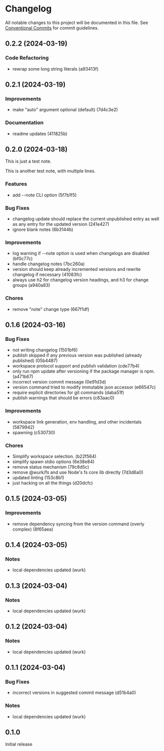 # Changelog

All notable changes to this project will be documented in this file.
See [Conventional Commits](https://conventionalcommits.org) for commit guidelines.

## 0.2.2 (2024-03-19)

### Code Refactoring

- rewrap some long string literals (a93413f)

## 0.2.1 (2024-03-19)

### Improvements

- make "auto" argument optional (default) (7d4c3e2)

### Documentation

- readme updates (411825b)

## 0.2.0 (2024-03-18)

This is just a test note.

This is another test note,
with multiple lines.

### Features

- add --note CLI option (5f7b1f5)

### Bug Fixes

- changelog update should replace the current unpublished entry as well as any entry for the updated version (241e427)
- ignore blank notes (6b3144b)

### Improvements

- log warning if --note option is used when changelogs are disabled (bf0c77c)
- handle changelog notes (7bc260a)
- version should keep already incremented versions and rewrite changelog if necessary (41083fc)
- always use h2 for changelog version headings, and h3 for change groups (a940a83)

### Chores

- remove "note" change type (667f1df)

## 0.1.6 (2024-03-16)

### Bug Fixes

- not writing changelog (1501bf6)
- publish skipped if any previous version was published (already published) (05b4487)
- workspace protocol support and publish validation (cde77b4)
- only run npm update after versioning if the package manager is npm. (a471b67)
- incorrect version commit message (0e91d3d)
- version command tried to modify immutable json accessor (e66547c)
- require explicit directories for git commands (daba51f)
- publish warnings that should be errors (c83aac0)

### Improvements

- workspace link generation, env handling, and other incidentals (5879942)
- spawning (c530730)

### Chores

- Simplify workspace selection. (b22f564)
- simplify spawn stdio options (6e38e84)
- remove status mechanism (79c8d5c)
- remove @wurk/fs and use Node's fs core lib directly (7d3d6a0)
- updated linting (153c8b1)
- just hacking on all the things (d20dcfc)

## 0.1.5 (2024-03-05)

### Improvements

- remove dependency syncing from the version command (overly complex) (8f65aea)

## 0.1.4 (2024-03-05)

### Notes

- local dependencies updated (wurk)

## 0.1.3 (2024-03-04)

### Notes

- local dependencies updated (wurk)

## 0.1.2 (2024-03-04)

### Notes

- local dependencies updated (wurk)

## 0.1.1 (2024-03-04)

### Bug Fixes

- incorrect versions in suggested commit message (d51b4a0)

### Notes

- local dependencies updated (wurk)

## 0.1.0

Initial release
